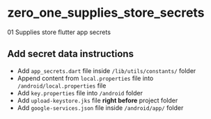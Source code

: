 # zero_one_supplies_store_secrets
01 Supplies store flutter app secrets

## Add secret data instructions
- Add `app_secrets.dart` file inside `/lib/utils/constants/` folder
- Append content from `local.properties` file into `/android/local.properties` file
- Add `key.properties` file into `/android` folder
- Add `upload-keystore.jks` file __right before__ project folder
- Add `google-services.json` file inside `/android/app/` folder

